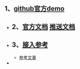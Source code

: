 ## 1、[github官方demo](https://github.com/firebase/quickstart-android)
- ## 2、[官方文档](https://firebase.google.com/docs/android/setup?hl=zh-cn)  [推送文档](https://firebase.google.com/docs/cloud-messaging/android/client?hl=zh-cn)
- ## 3、[接入参考](https://firebase.google.com/docs/android/setup?hl=zh-cn)
	- [参考文章](https://juejin.cn/post/6992125290688282632#heading-12)
-